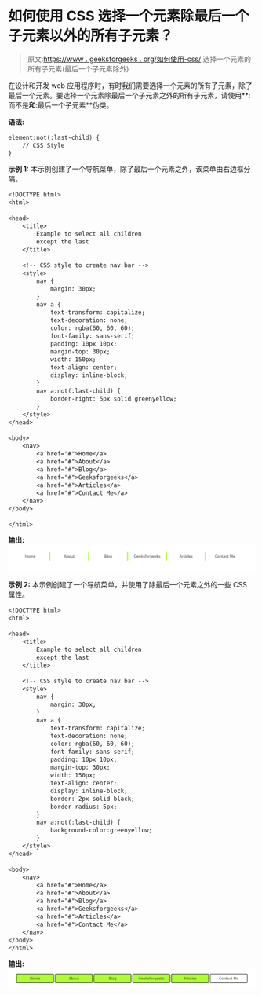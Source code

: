 # 如何使用 CSS 选择一个元素除最后一个子元素以外的所有子元素？

> 原文:[https://www . geeksforgeeks . org/如何使用-css/](https://www.geeksforgeeks.org/how-to-select-all-children-of-an-element-except-the-last-child-using-css/) 选择一个元素的所有子元素(最后一个子元素除外)

在设计和开发 web 应用程序时，有时我们需要选择一个元素的所有子元素，除了最后一个元素。要选择一个元素除最后一个子元素之外的所有子元素，请使用**:而不是**和**:最后一个子元素**伪类。

**语法:**

```
element:not(:last-child) { 
    // CSS Style
}

```

**示例 1:** 本示例创建了一个导航菜单，除了最后一个元素之外，该菜单由右边框分隔。

```
<!DOCTYPE html>
<html>

<head>
    <title>
        Example to select all children
        except the last
    </title>

    <!-- CSS style to create nav bar -->
    <style>
        nav {
            margin: 30px;
        }
        nav a {
            text-transform: capitalize;
            text-decoration: none;
            color: rgba(60, 60, 60);
            font-family: sans-serif;
            padding: 10px 10px;
            margin-top: 30px;
            width: 150px;
            text-align: center;
            display: inline-block;
        }
        nav a:not(:last-child) {
            border-right: 5px solid greenyellow;
        }
    </style>
</head>

<body>
    <nav>
        <a href="#">Home</a>
        <a href="#">About</a>
        <a href="#">Blog</a>
        <a href="#">Geeksforgeeks</a>
        <a href="#">Articles</a>
        <a href="#">Contact Me</a>
    </nav>
</body>

</html>                    
```

**输出:**
![nevigation menu](img/4db7c6de822967f747979738c66c58b5.png)

**示例 2:** 本示例创建了一个导航菜单，并使用了除最后一个元素之外的一些 CSS 属性。

```
<!DOCTYPE html>
<html>

<head>
    <title>
        Example to select all children
        except the last
    </title>

    <!-- CSS style to create nav bar -->
    <style>
        nav {
            margin: 30px;
        }
        nav a {
            text-transform: capitalize;
            text-decoration: none;
            color: rgba(60, 60, 60);
            font-family: sans-serif;
            padding: 10px 10px;
            margin-top: 30px;
            width: 150px;
            text-align: center;
            display: inline-block;
            border: 2px solid black;
            border-radius: 5px;
        }
        nav a:not(:last-child) {
            background-color:greenyellow;
        }
    </style>
</head>

<body>
    <nav>
        <a href="#">Home</a>
        <a href="#">About</a>
        <a href="#">Blog</a>
        <a href="#">Geeksforgeeks</a>
        <a href="#">Articles</a>
        <a href="#">Contact Me</a>
    </nav>
</body>
</html>                    
```

**输出:**
![](img/2d1aa35f00ea749ad513f20461b15ddf.png)